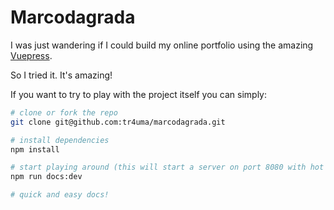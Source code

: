 # Marcodagrada
I was just wandering if I could build my online portfolio using the amazing <a href="https://vuepress.vuejs.org/" target="_blank">Vuepress</a>.

So I tried it. It's amazing!

If you want to try to play with the project itself you can simply:

``` bash
# clone or fork the repo
git clone git@github.com:tr4uma/marcodagrada.git

# install dependencies
npm install

# start playing around (this will start a server on port 8080 with hot reload)
npm run docs:dev

# quick and easy docs!
```
